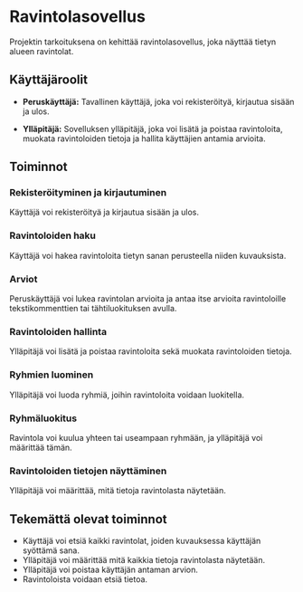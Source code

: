 # Ravintolasovellus

Projektin tarkoituksena on kehittää ravintolasovellus, joka näyttää tietyn alueen ravintolat.

## Käyttäjäroolit

- **Peruskäyttäjä:** Tavallinen käyttäjä, joka voi rekisteröityä, kirjautua sisään ja ulos.

- **Ylläpitäjä:** Sovelluksen ylläpitäjä, joka voi lisätä ja poistaa ravintoloita, muokata ravintoloiden tietoja ja hallita käyttäjien antamia arvioita.

## Toiminnot

### Rekisteröityminen ja kirjautuminen

Käyttäjä voi rekisteröityä ja kirjautua sisään ja ulos.

### Ravintoloiden haku

Käyttäjä voi hakea ravintoloita tietyn sanan perusteella niiden kuvauksista.

### Arviot

Peruskäyttäjä voi lukea ravintolan arvioita ja antaa itse arvioita ravintoloille tekstikommenttien tai tähtiluokituksen avulla.

### Ravintoloiden hallinta

Ylläpitäjä voi lisätä ja poistaa ravintoloita sekä muokata ravintoloiden tietoja.

### Ryhmien luominen

Ylläpitäjä voi luoda ryhmiä, joihin ravintoloita voidaan luokitella.

### Ryhmäluokitus

Ravintola voi kuulua yhteen tai useampaan ryhmään, ja ylläpitäjä voi määrittää tämän.

### Ravintoloiden tietojen näyttäminen

Ylläpitäjä voi määrittää, mitä tietoja ravintolasta näytetään.

## Tekemättä olevat toiminnot

- Käyttäjä voi etsiä kaikki ravintolat, joiden kuvauksessa käyttäjän syöttämä sana.
- Ylläpitäjä voi määrittää mitä kaikkia tietoja ravintolasta näytetään.
- Ylläpitäjä voi poistaa käyttäjän antaman arvion.
- Ravintoloista voidaan etsiä tietoa.


